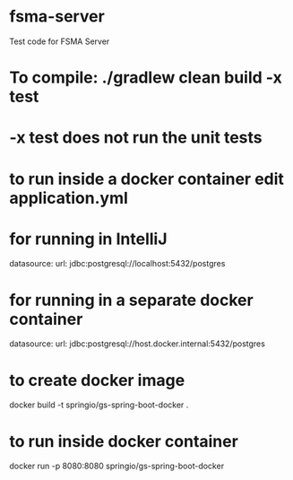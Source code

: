 # fsma-server
Test code for FSMA Server

# To compile: ./gradlew clean build -x test  
# -x test does not run the unit tests

# to run inside a docker container edit application.yml
# for running in IntelliJ
datasource:
    url: jdbc:postgresql://localhost:5432/postgres
# for running in a separate docker container
datasource:
    url: jdbc:postgresql://host.docker.internal:5432/postgres

# to create docker image
docker build -t springio/gs-spring-boot-docker .

# to run inside docker container
docker run -p 8080:8080 springio/gs-spring-boot-docker
